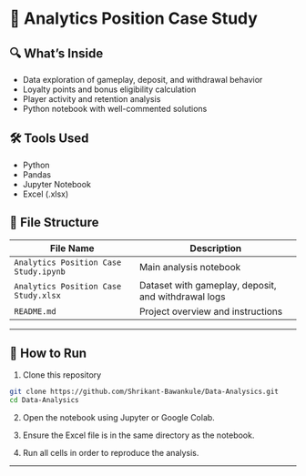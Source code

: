 
# 🎯 Analytics Position Case Study

## 🔍 What’s Inside
- Data exploration of gameplay, deposit, and withdrawal behavior
- Loyalty points and bonus eligibility calculation
- Player activity and retention analysis
- Python notebook with well-commented solutions


## 🛠️ Tools Used
- Python
- Pandas
- Jupyter Notebook
- Excel (.xlsx)


## 📁 File Structure

| File Name                              | Description                                         |
|----------------------------------------|-----------------------------------------------------|
| `Analytics Position Case Study.ipynb`  | Main analysis notebook                              |
| `Analytics Position Case Study.xlsx`   | Dataset with gameplay, deposit, and withdrawal logs |
| `README.md`                            | Project overview and instructions                   |

---

## 🚀 How to Run
1. Clone this repository  
```bash
git clone https://github.com/Shrikant-Bawankule/Data-Analysics.git
cd Data-Analysics
```

2. Open the notebook using Jupyter or Google Colab.

3. Ensure the Excel file is in the same directory as the notebook.

4. Run all cells in order to reproduce the analysis.

---
